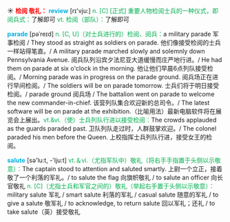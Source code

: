 ☀ <font color="red">**检阅 敬礼：**</font>
<font color="sky blue">**review**</font> [rɪ'vju:] 
<font color="#00b050">n. [C] [正式] 重要人物检阅士兵的一种仪式，即阅兵式：</font>了解即可 <font color="#00b050">vt. 检阅（部队）：</font>了解即可
           
<font color="sky blue">**parade**</font> [pəˈreɪd]
<font color="#00b050">n. [C, U]（对士兵进行的）检阅、阅兵：</font>a military parade 军事检阅 / They stood as straight as soldiers on parade. 他们像接受检阅的士兵一样站得笔直。/ A military parade marched slowly and solemnly down Pennsylvania Avenue. 阅兵队列沿宾夕法尼亚大道缓慢而庄严地行进。/ He had them on parade at six o'clock in the morning. 他让他们早晨6点列队接受检阅。/ Morning parade was in progress on the parade ground. 阅兵场正在进行早间检阅。/ The soldiers will be on parade tomorrow. 士兵们将于明日接受检阅。/ parade ground 阅兵场 / The battalion went on parade to welcome the new commander-in-chief. 该营列队集合欢迎新的总司令。/ The latest software will be on parade at the exhibition.（比喻用法）最新电脑软件将在展览会上展出。<font color="#00b050">vt.&vi.（使）士兵列队行进以接受检阅：</font>The crowds applauded as the guards paraded past. 卫队列队走过时，人群鼓掌欢迎。/ The colonel paraded his men before the Queen. 上校指挥士兵列队行进，接受女王的检阅。

<font color="sky blue">**salute**</font> [sə'lu:t, -'lju:t] 
<font color="#00b050">vt.＆vi.（尤指军队中）敬礼（将右手手指置于头侧以示敬意）：</font>The captain stood to attention and saluted smartly. 上尉一个立正，接着敬了一个利落的军礼。/ to salute the flag 向旗帜敬礼 / to salute an officer 向长官敬礼 <font color="#00b050">n. [C]（尤指士兵和军官之间的）敬礼（举起右手置于头侧以示敬意）：</font>military salute 军礼 / smart salute 利落的军礼 / casual salute 随意的军礼 / to give a salute 敬军礼 / to acknowledge, to return salute 回以军礼；还礼 / to take salute（英）接受敬礼


